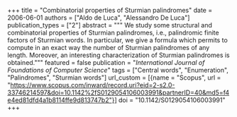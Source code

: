 +++
title = "Combinatorial properties of Sturmian palindromes"
date = 2006-06-01
authors = ["Aldo de Luca", "Alessandro De Luca"]
publication_types = ["2"]
abstract = """
We study some structural and combinatorial properties of Sturmian palindromes,
i.e., palindromic finite factors of Sturmian words. In particular, we give a
formula which permits to compute in an exact way the number of Sturmian
palindromes of any length. Moreover, an interesting characterization of Sturmian
palindromes is obtained."""
featured = false
publication = "*International Journal of Foundations of Computer Science*"
tags = ["Central words", "Enumeration", "Palindromes", "Sturmian words"]
url_custom = [{name = "Scopus", url = "https://www.scopus.com/inward/record.uri?eid=2-s2.0-33746214597&doi=10.1142%2fS0129054106003991&partnerID=40&md5=f4e4ed81dfd4a1b8114ffe9d813747b2"}]
doi = "10.1142/S0129054106003991"
+++
